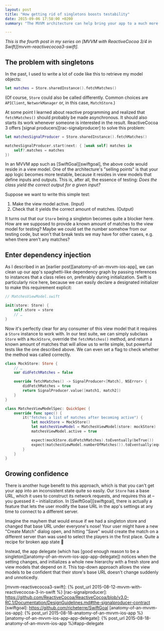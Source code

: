 ```yaml
---
layout: post
title: "How getting rid of singletons boosts testability"
date: 2015-09-06 17:58:00 +0200
summary: "The MVVM architecture can help bring your app to a much more testable state. But to really reap its benefits, you need to look beyond the good ol' singleton pattern."

---
```


_This is the fourth post in my series on [MVVM with ReactiveCocoa 3/4 in Swift][mvvm-reactivecocoa3-swift]._

## The problem with singletons

In the past, I used to write a lot of code like this to retrieve my model objects:

```swift
let matches = Store.sharedInstance().fetchMatches()
```

(Of course, `Store` could also be called differently. Common choices are `APIClient`, `NetworkManager` or, in this case, `MatchStore`.)

At some point I learned about reactive programming and realized that `fetchMatches()` should probably be made asynchronous. It should also starts its work whenever someone is interested in the result. ReactiveCocoa 3 offers [signal producers][rac-signalproducer] to solve this problem:

```swift
let matchesSignalProducer = Store.sharedInstance().fetchMatches()

matchesSignalProducer.start(next: { [weak self] matches in
    self?.matches = matches
})
```

In an MVVM app such as [SwiftGoal][swiftgoal], the above code would reside in a view model. One of the architecture's "selling points" is that your app logic becomes more testable, because it resides in view models that define inputs and outputs. This is, after all, the essence of testing: _Does the class yield the correct output for a given input?_

Suppose we want to write this simple test:

1. Make the view model active. (Input)
1. Check that it yields the correct amount of matches. (Output)

It turns out that our `Store` being a singleton becomes quite a blocker here. How are we supposed to provide a known amount of matches to the view model for testing? Maybe we could set the number somehow from our testing code, but won't that break tests we may have for other cases, e.g. when there aren't any matches?

## Enter dependency injection

As I described in an [earlier post][anatomy-of-an-mvvm-ios-app], we can clean up our app's spaghetti-like dependency graph by passing references to instances that a class relies on, preferably during initialization. Swift is particularly nice here, because we can easily declare a designated initializer to make this requirement explicit:

```swift
// MatchesViewModel.swift

init(store: Store) {
    self.store = store
    // …
}
```

Now it's perfectly clear for any consumer of this view model that it requires a `Store` instance to work with. In our test suite, we can simply subclass `Store` with a `MockStore`, override the `fetchMatches()` method, and return a known amount of matches that will allow us to write simple, but powerful tests like the one described above. We can even set a flag to check whether the method was called correctly.

```swift
class MockStore: Store {
    // …
    var didFetchMatches = false

    override fetchMatches() -> SignalProducer<[Match], NSError> {
        didFetchMatches = true
        return SignalProducer.value([match1, match2])
    }
}

class MatchesViewModelSpec: QuickSpec {
    override func spec() {
        it("fetches a list of matches after becoming active") {
            let mockStore = MockStore()
            let matchesViewModel = MatchesViewModel(store: mockStore)
            matchesViewModel.active = true

            expect(mockStore.didFetchMatches).toEventually(beTrue())
            expect(matchesViewModel.numberOfMatches()).toEventually(equal(2))
        }
    }
}
```

## Growing confidence

There is another huge benefit to this approach, which is that you can't get your app into an inconsistent state quite so easily. Our `Store` has a base URL, which it uses to construct its network requests, and requires this at – you guessed it – initialization. In [SwiftGoal][swiftgoal], there is actually a feature that lets the user modify the base URL in the app's settings at any time to connect to a different server.

Imagine the mayhem that would ensue if we had a singleton store and changed that base URL under everyone's nose! Your user might have a new "Create Match" dialog open, and hitting "Save" would create the match on a different server than was used to select the players in the first place. Quite a recipe for broken app state :grimacing:

Instead, the app delegate (which has [good enough reason to be a singleton][anatomy-of-an-mvvm-ios-app-app-delegate]) notices when the setting changes, and initializes a whole new hierarchy with a fresh store and view models that depend on it. This top-down approach allows the view models to be confident that their store's base URL doesn't change suddenly and unnoticedly.

[mvvm-reactivecocoa3-swift]: {% post_url 2015-08-12-mvvm-with-reactivecocoa-3-in-swift %}
[rac-signalproducer]: https://github.com/ReactiveCocoa/ReactiveCocoa/blob/v3.0-RC.1/Documentation/DesignGuidelines.md#the-signalproducer-contract
[swiftgoal]: https://github.com/richeterre/SwiftGoal
[anatomy-of-an-mvvm-ios-app]: {% post_url 2015-08-18-anatomy-of-an-mvvm-ios-app %}
[anatomy-of-an-mvvm-ios-app-app-delegate]: {% post_url 2015-08-18-anatomy-of-an-mvvm-ios-app %}#app-delegate
